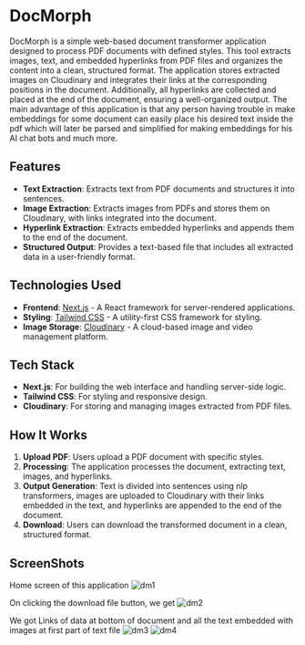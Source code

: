 # DocMorph

DocMorph is a simple web-based document transformer application designed to process PDF documents with defined styles. This tool extracts images, text, and embedded hyperlinks from PDF files and organizes the content into a clean, structured format. The application stores extracted images on Cloudinary and integrates their links at the corresponding positions in the document. Additionally, all hyperlinks are collected and placed at the end of the document, ensuring a well-organized output. The main advantage of this application is that any person having trouble in make embeddings for some document can easily place his desired text inside the pdf which will later be parsed and simplified for making embeddings for his AI chat bots and much more.

## Features

- **Text Extraction**: Extracts text from PDF documents and structures it into sentences.
- **Image Extraction**: Extracts images from PDFs and stores them on Cloudinary, with links integrated into the document.
- **Hyperlink Extraction**: Extracts embedded hyperlinks and appends them to the end of the document.
- **Structured Output**: Provides a text-based file that includes all extracted data in a user-friendly format.

## Technologies Used

- **Frontend**: [Next.js](https://nextjs.org/) - A React framework for server-rendered applications.
- **Styling**: [Tailwind CSS](https://tailwindcss.com/) - A utility-first CSS framework for styling.
- **Image Storage**: [Cloudinary](https://cloudinary.com/) - A cloud-based image and video management platform.

## Tech Stack

- **Next.js**: For building the web interface and handling server-side logic.
- **Tailwind CSS**: For styling and responsive design.
- **Cloudinary**: For storing and managing images extracted from PDF files.

## How It Works

1. **Upload PDF**: Users upload a PDF document with specific styles.
2. **Processing**: The application processes the document, extracting text, images, and hyperlinks.
3. **Output Generation**: Text is divided into sentences using nlp transformers, images are uploaded to Cloudinary with their links embedded in the text, and hyperlinks are appended to the end of the document.
4. **Download**: Users can download the transformed document in a clean, structured format.


## ScreenShots
Home screen of this application
![dm1](https://github.com/user-attachments/assets/a335ea01-192e-402f-ae3d-82833c243de0)

On clicking the download file button, we get
![dm2](https://github.com/user-attachments/assets/d57622cd-f110-4bce-96de-dbeed6d50dbb)

We got Links of data at bottom of document and all the text embedded with images at first part of text file
![dm3](https://github.com/user-attachments/assets/cb0f7774-28b1-4e38-9883-ea3608f3e10f)
![dm4](https://github.com/user-attachments/assets/2f28bd46-ddee-4900-a05c-d90bbff6d57b)

